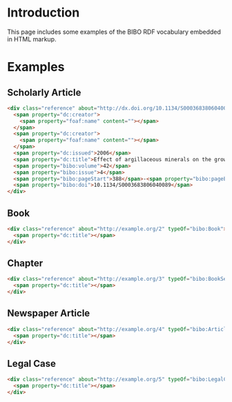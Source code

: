# Introduction

This page includes some examples of the BIBO RDF vocabulary embedded in HTML markup.

# Examples

## Scholarly Article

```html
<div class="reference" about="http://dx.doi.org/10.1134/S0003683806040089" typeOf="bibo:AcademicArticle">
  <span property="dc:creator">
    <span property="foaf:name" content=""></span>
  </span>
  <span property="dc:creator">
    <span property="foaf:name" content=""></span>
  </span>
  <span property="dc:issued">2006</span>
  <span property="dc:title">Effect of argillaceous minerals on the growth of phosphate-mobilizing bacteria Bacillus subtilis</span>
  <span property="bibo:volume">42</span>
  <span property="bibo:issue">4</span>
  <span property="bibo:pageStart">388</span>-<span property="bibo:pageEnd">391</span>
  <span property="bibo:doi">10.1134/S0003683806040089</span>
</div>
```

## Book

```html
<div class="reference" about="http://example.org/2" typeOf="bibo:Book">
  <span property="dc:title"></span>
</div>
```

## Chapter

```html
<div class="reference" about="http://example.org/3" typeOf="bibo:BookSection">
  <span property="dc:title"></span>
</div>
```

## Newspaper Article

```html
<div class="reference" about="http://example.org/4" typeOf="bibo:Article">
  <span property="dc:title"></span>
</div>
```

## Legal Case

```html
<div class="reference" about="http://example.org/5" typeOf="bibo:LegalCaseDocument">
  <span property="dc:title"></span>
</div>
```

